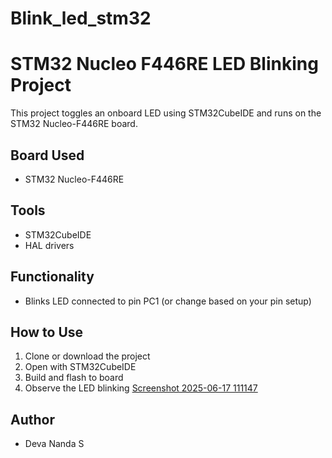 # Blink_led_stm32
# STM32 Nucleo F446RE LED Blinking Project

This project toggles an onboard LED using STM32CubeIDE and runs on the STM32 Nucleo-F446RE board.

## Board Used
- STM32 Nucleo-F446RE

## Tools
- STM32CubeIDE
- HAL drivers

## Functionality
- Blinks LED connected to pin PC1 (or change based on your pin setup)

## How to Use
1. Clone or download the project
2. Open with STM32CubeIDE
3. Build and flash to board
4. Observe the LED blinking
[Screenshot 2025-06-17 111147](https://github.com/user-attachments/assets/5b6b7220-df10-4baf-ac9c-bca9a4586bde)



## Author
- Deva Nanda S
